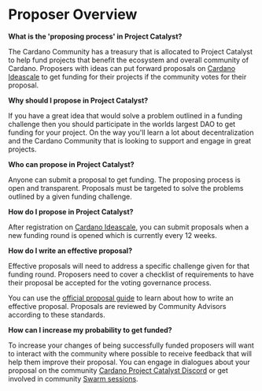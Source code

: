 # Proposer Overview

**What is the 'proposing process' in Project Catalyst?**

The Cardano Community has a treasury that is allocated to Project Catalyst to help fund projects that benefit the ecosystem and overall community of Cardano. Proposers with ideas can put forward proposals on [Cardano Ideascale](https://cardano.ideascale.com/) to get funding for their projects if the community votes for their proposal.

**Why should I propose in Project Catalyst?**

If you have a great idea that would solve a problem outlined in a funding challenge then you should participate in the worlds largest DAO to get funding for your project. On the way you'll learn a lot about decentralization and the Cardano Community that is looking to support and engage in great projects.

**Who can propose in Project Catalyst?**

Anyone can submit a proposal to get funding. The proposing process is open and transparent. Proposals must be targeted to solve the problems outlined by a given funding challenge.

**How do I propose in Project Catalyst?**

After registration on [Cardano Ideascale](https://cardano.ideascale.com/), you can submit proposals when a new funding round is opened which is currently every 12 weeks.

**How do I write an effective proposal?**

Effective proposals will need to address a specific challenge given for that funding round. Proposers need to cover a checklist of requirements to have their proposal be accepted for the voting governance process.

You can use the [official proposal guide](proposer-guide.md) to learn about how to write an effective proposal. Proposals are reviewed by Community Advisors according to these standards.

**How can I increase my probability to get funded?**

To increase your changes of being successfully funded proposers will want to interact with the community where possible to receive feedback that will help them improve their proposal. You can engage in dialogues about your proposal on the community [Cardano Project Catalyst Discord](https://discord.com/invite/8HeBaUdm) or get involved in community [Swarm sessions](https://www.swarm4catalyst.com/).

